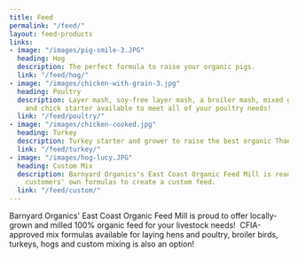 ```yaml
---
title: Feed
permalink: "/feed/"
layout: feed-products
links:
- image: "/images/pig-smile-3.JPG"
  heading: Hog
  description: The perfect formula to raise your organic pigs.
  link: "/feed/hog/"
- image: "/images/chicken-with-grain-3.jpg"
  heading: Poultry
  description: Layer mash, soy-free layer mash, a broiler mash, mixed grain scratch
    and chick starter available to meet all of your poultry needs!
  link: "/feed/poultry/"
- image: "/images/chicken-cooked.jpg"
  heading: Turkey
  description: Turkey starter and grower to raise the best organic Thanksgiving dinner!
  link: "/feed/turkey/"
- image: "/images/hog-lucy.JPG"
  heading: Custom Mix
  description: Barnyard Organics's East Coast Organic Feed Mill is ready to work with
    customers' own formulas to create a custom feed.
  link: "/feed/custom/"
---
```



Barnyard Organics' East Coast Organic Feed Mill is proud to offer locally-grown and milled 100% organic feed for your livestock needs!  CFIA-approved mix formulas available for laying hens and poultry, broiler birds, turkeys, hogs and custom mixing is also an option!
